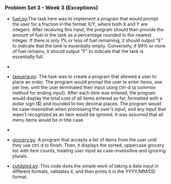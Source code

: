 ### Problem Set 3 - Week 3 (Exceptions)
- [fuel.py](./fuel.py):The task here was to implement a program that would prompt the user for a fraction in the format X/Y, where both X and Y are integers. After receiving this input, the program should then provide the amount of fuel in the tank as a percentage rounded to the nearest integer. If there is only 1% or less of fuel remaining, it should output "E" to indicate that the tank is essentially empty. Conversely, if 99% or more of fuel remains, it should output "F" to indicate that the tank is essentially full.
- 
- [taqueria.py](./taqueria.py):  The task was to create a program that allowed a user to place an order. The program would prompt the user to enter items, one per line, until the user terminated their input using ctrl-d (a common method for ending input). After each item was entered, the program would display the total cost of all items entered so far, formatted with a dollar sign ($) and rounded to two decimal places. The program would be case-insensitive when processing the user's input, and any input that wasn't recognized as an item would be ignored. It was assumed that all menu items would be in title case.
- 
- [grocery.py](./grocery.py):  A program that accepts a list of items from the user until they use ctrl-d to finish. Then, it displays the sorted, uppercase grocery list with item counts, treating user input as case-insensitive and ignoring plurals.
  
- [outdated.py](./outdated.py):  This code does the simple work of taking a date input in different formats, validates it, and then prints it in the YYYY/MM/DD format.
  
